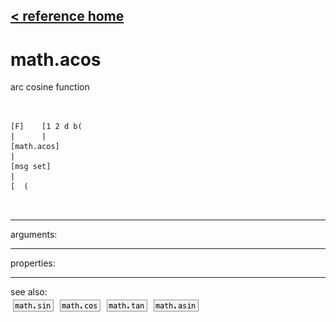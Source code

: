 [< reference home](ceammc_lib.html)
---

# math.acos


arc cosine function

```


[F]    [1 2 d b(
|      |
[math.acos]
|
[msg set]
|
[  (

            
```

---
arguments:


---
properties:


---
see also:<br>
[![math.sin](img/object_math.sin.png)](math.sin.html)
[![math.cos](img/object_math.cos.png)](math.cos.html)
[![math.tan](img/object_math.tan.png)](math.tan.html)
[![math.asin](img/object_math.asin.png)](math.asin.html)

